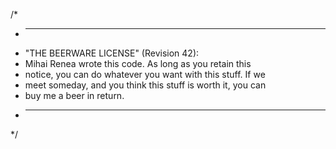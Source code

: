 /*
 * ------------------------------------------------------------
 * "THE BEERWARE LICENSE" (Revision 42):
 * Mihai Renea wrote this code. As long as you retain this 
 * notice, you can do whatever you want with this stuff. If we
 * meet someday, and you think this stuff is worth it, you can
 * buy me a beer in return.
 * ------------------------------------------------------------
*/
